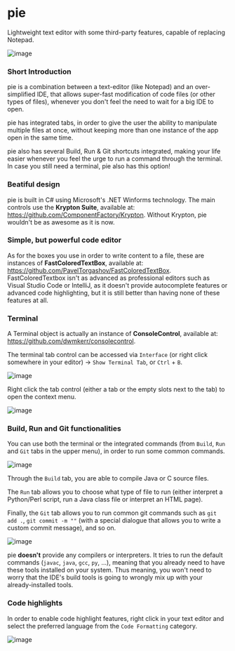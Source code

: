 # pie
Lightweight text editor with some third-party features, capable of replacing Notepad.

![image](https://imgur.com/7PmVmWT.png)

### Short Introduction
pie is a combination between a text-editor (like Notepad) and an over-simplified IDE, that allows super-fast modification of code files (or other types of files), whenever you don't feel the need to wait for a big IDE to open.

pie has integrated tabs, in order to give the user the ability to manipulate multiple files at once, without keeping more than one instance of the app open in the same time.

pie also has several Build, Run & Git shortcuts integrated, making your life easier whenever you feel the urge to run a command through the terminal. In case you still need a terminal, pie also has this option!

### Beatiful design
pie is built in C# using Microsoft's .NET Winforms technology. The main controls use the **Krypton Suite**, available at: https://github.com/ComponentFactory/Krypton. Without Krypton, pie wouldn't be as awesome as it is now.

### Simple, but powerful code editor
As for the boxes you use in order to write content to a file, these are instances of **FastColoredTextBox**, available at: https://github.com/PavelTorgashov/FastColoredTextBox. FastColoredTextbox isn't as advanced as professional editors such as Visual Studio Code or IntelliJ, as it doesn't provide autocomplete features or advanced code highlighting, but it is still better than having none of these features at all.

### Terminal
A Terminal object is actually an instance of **ConsoleControl**, available at: https://github.com/dwmkerr/consolecontrol.

The terminal tab control can be accessed via `Interface` (or right click somewhere in your editor) -> `Show Terminal Tab`, or `Ctrl` + `B`.

![image](https://imgur.com/Ig1lm2o.png)

Right click the tab control (either a tab or the empty slots next to the tab) to open the context menu.

![image](https://imgur.com/rhu7qVB.png)

### Build, Run and Git functionalities
You can use both the terminal or the integrated commands (from `Build`, `Run` and `Git` tabs in the upper menu), in order to run some common commands.

![image](https://imgur.com/zYc0plN.png)

Through the `Build` tab, you are able to compile Java or C source files. 

The `Run` tab allows you to choose what type of file to run (either interpret a Python/Perl script, run a Java class file or interpret an HTML page). 

Finally, the `Git` tab allows you to run common git commands such as `git add .`, `git commit -m ""` (with a special dialogue that allows you to write a custom commit message), and so on.

![image](https://imgur.com/X8G3Eld.png)

pie **doesn't** provide any compilers or interpreters. It tries to run the default commands (`javac`, `java`, `gcc`, `py`, ...), meaning that you already need to have these tools installed on your system. Thus meaning, you won't need to worry that the IDE's build tools is going to wrongly mix up with your already-installed tools.

### Code highlights
In order to enable code highlight features, right click in your text editor and select the preferred language from the `Code Formatting` category.

![image](https://imgur.com/DcM92xJ.png)
